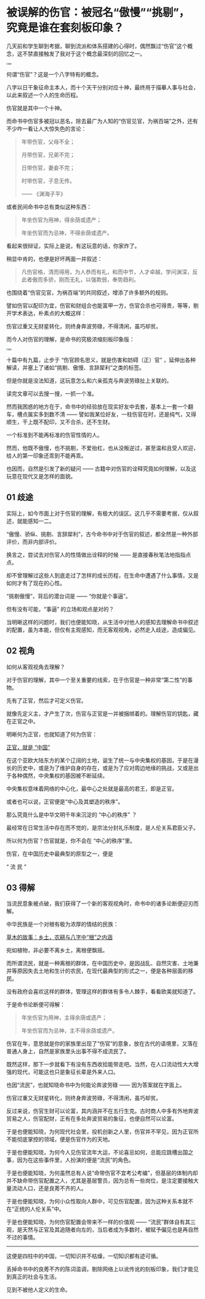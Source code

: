# 被误解的伤官：被冠名“傲慢”“挑剔”，究竟是谁在套刻板印象？

几天前和学生聊到考据，聊到流派和体系搭建的心得时，偶然飘过“伤官”这个概念，这不禁直接触发了我对于这个概念最深刻的回忆之一。

<img src="../../_asset/image/明语星辰/20241130-1.png" alt="图片" style="zoom:33%;" />

何谓“伤官”？这是一个八字特有的概念。

八字以日干象征命主本人，而十个天干分别对应十神，最终用于描摹人事与社会，以此来叙述一个人的生命历程。

伤官就是其中一个十神。

而命书中伤官多被冠以恶名，除去最广为人知的“伤官见官，为祸百端”之外，还有不少咋一看让人大惊失色的言论：

> 年带伤官，父母不全；
>
> 月带伤官，兄弟不完；
>
> 日带伤官，妻妾不完；
>
> 时带伤官，子息无传。
>
> —— 《渊海子平》

或者民间命书中总有类似这种东西：

> 年坐伤官为用神，得余荫或遗产；
>
> 年坐伤官而为忌神，不得余荫或遗产。

看起来很辩证，实际上是说，有这玩意的话，你家炸了。

稍显中肯的，也便是好坏两面一并叙述：

> 凡伤官格，清而得用，为人恭而有礼，和而中节，人才卓越，学问渊深，反此者傲而多骄，刚而无礼，以强欺弱，奉势趋利。

也围绕着“伤官见官，为祸百端”的共同叙述，增添了许多额外的规则。

譬如伤官以配印为宜，伤官和财组合也能富甲一方，伤官合杀也可得贵，等等，剔开学术表达，朴素点的大概这样：

伤官过重又无财星转化，则终身奔波劳碌，不得清闲，虽巧却贫。

而今人对伤官的理解，是命书的究极浓缩刻板印象版：

<img src="../../_asset/image/明语星辰/20241130-2.png" alt="图片" style="zoom:33%;" />

十篇中有九篇，止步于 “伤官顾名思义，就是伤害和妨碍（正）官” ，延伸出各种解读，并塞上了诸如“挑剔、傲慢、言辞犀利”之类的标签。

但是你就是没法知道，这玩意怎么和六亲孤克与奔波劳碌扯上关联的。

读完文章可以去搜一搜，一抓一个准。

然而我困惑的地方在于，命书中的经验放在现实好友中去套，基本上一套一个翻车，槽点属实多到数不清 —— 譬如我某位好友，一柱伤官在时，还是纯气，又得顺生，干上既不配印，又不合杀，还不生财。

一个标准到不能再标准的伤官性情的人。

然而，他既不傲慢，也不挑剔，不爱抬杠，也从没叛逆过，甚至温和且受人欢迎，给人的第一印象还乖到不能再乖。

也因而，自然是引发了新的疑问 —— 古籍中对伤官的诠释究竟如何理解，以及这玩意在现代又是怎样的面貌。

## 01 歧途

实际上，如今市面上对于伤官的理解，有极大的误区。这几乎不需要考据，仅从叙述，就能感知一二。

“傲慢、骄纵、挑剔、言辞犀利”，古今命书中对于伤官的叙述，都全然是一种外部评价，而非内部评价。

换言之，尝试去对伤官人的性情做出诠释的时候 —— 是直接春秋笔法地指指点点。

却不曾理解过这些人到底走过了怎样的成长历程，在生命中遭遇了什么事情，又是如何才有了现在的心性。

“挑剔傲慢”，背后的潜台词是  —— “你就是个事逼”。

但有没有可能，“事逼” 的立场和观点是对的？

当明晰这样的问题时，我们也便能知晓，从生活中对他人的感知去理解命书中叙述的配置，虽为本能，但仅有主观感知，而无客观视角，必然走入歧途，造成偏见。

## 02 视角

如何从客观视角去理解？

对于伤官的理解，其中一个至关重要的线索，在于伤官是一种非常“第二性”的事物。

先有了正官，然后才可定义伤官。

就像先定义主，才产生了次，伤官与正官是一并被捆绑着的。理解伤官的钥匙，藏在正官之中。

明晰何为正官，也就知道了何为伤官：

[正官，就是 “中国”](https://mp.weixin.qq.com/s?__biz=MzkxMTM5NjUxNg==&mid=2247485723&idx=1&sn=d2407737cf8f991d50f22347b60df766&scene=21#wechat_redirect)

在这个亚欧大陆东方的某个辽阔的土地，诞生了统一与中央集权的基因，于是在漫长的历史中，或是为了维护自身的存在，或是为了应对周边地缘的挑战，又或是出于各种偶然，中央集权的基因被不断延续。

中央集权意味着网络的中心化，最中心之处就是最高的君王，即是正官。

或者也可以说，正官便是“中心及其塑造的秩序”。

那么究竟什么是中华文明千年来沉淀的 “中心的秩序” ？

最经常在日常生活中存在而不觉的，是宗法分封礼乐制度，是人伦关系君臣父子。

所以何为伤官？伤官就是，你不会在 “中心的秩序”里。

伤官，在中国历史中最典型的原型之一，便是

“ 流 民 ”

## 03 得解

当流民意象被点破，我们获得了一个新的客观视角时，命书中的诸多论断便迎刃而解。

中华民族是一个对根有极为浓厚的情结的民族：

[草木的故事：乡土，农耕与八字中“根”之内涵](https://mp.weixin.qq.com/s?__biz=MzkxMTM5NjUxNg==&mid=2247485741&idx=1&sn=837c52bfdfc2f72bd2badf60524d4865&scene=21#wechat_redirect)

宛如植物，非必要不离乡土，离根便飘摇。

而所谓流民，就是一种离根的群体，在中国历史中，是因战乱、自然灾害、土地兼并等原因失去土地和生计的农民，在现代最典型的形式之一，便是各种层面的移民。

没有政府会喜欢这样的群体，管理这样的群体有多令人棘手，看看欧美就知道了。

于是命书论断便可得解：

> 年坐伤官为用神，主得余荫或遗产；
>
> 年坐伤官而为忌神，主不得余荫或遗产。

伤官在年，意思就是你的家族里出现了“伤官”的意象，放在古代的语境里，又落在普通人身上，自然是家族里头出事不得不成流民了。

既然这样，那下一步就看下有没有东西收拾能带走吧。当然，在人口流动性大大增强的现代，可能这也只是象征长辈是外来人口。

也因“流民”，也就知晓命书中为何能论奔波劳碌 —— 因为答案就在字面上。

伤官过重又无财星转化，则终身奔波劳碌，不得清闲，虽巧却贫。

反过来说，伤官生财可以论富，其内涵并不在五行生克。古时商人中多有外地奔波贸易之人，伤官配财，正有在多处奔波贸易的象征，也便自然可以论富。

于是也便能知晓，为何现代社会里，投机创新之人里，伤官并不罕见，因为正官所不能彻底掌控的领域，便是伤官作为的天地。

于是也便能知晓，为何今人见伤官流年大运，不论喜忌如何，总能应跳槽出国之事，因为在这些事件里，人扮演的便是“流民”的角色。

于是也便能知晓，为何虽然总有人说“命带伤官不宜考公考编”，但基层的体制内却并不缺命带伤官配置之人，尤其是基层警员，因为总有一些岗位，是注定要接触大量流动人口，还是良莠不齐的人。

于是也便能知晓，为何小众性取向人群中，可见伤官配置，因为这种关系本就不在“正统的人伦关系”中。

于是也便能知晓，为何伤官配置会带来不一样的价值观 —— “流民”群体自有其三观，是天然与正官及其追随者向左的，当后者成为多数时，被赋予偏见也是再自然不过的事情。

------

这便是四柱中的中国，一切知识并不枯燥，一切知识都有迹可循。

丢掉命书中的良莠不齐的陈词滥调，剔除网络上以讹传讹的刻板印象，我们才能见到真正的社会与生活。

见到不被他人定义的生命。